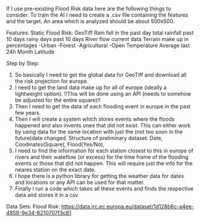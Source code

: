 If I use pre-existing Flood Risk data here are the following things to consider.
To train the AI I need to create a .csv file containing the features and the target.
An area which is analyzed should be about 500x500.

Features:
Static Flood Risk: GeoTiff
Rain fall in the past day
total rainfall past 10 days
rainy days past 10 days 
River flow current data
Terrain make up in percentages
    -Urban
    -Forest
    -Agricultural
    -Open
Temperature Average last 24h
Month
Latitude

 

 

Step by Step:

1. So basically I need to get the global data for GeoTiff and download all the risk projection for europe. 
2. I need to get the land data make up for all of europe (ideally a lightweight option). !!This will be done using an API (needs to somehow be adjusted for the entire square)!!
3. Then I need to get the data of each flooding event in europe in the past few years.
4. Then I will create a system which stores events where the floods happened and also invents ones that did not exist. This can either work by using data for the same location with just the (not too soon in the future)date changed.
    Structure of preliminary dataset: Date, Coodinates(Square), Flood(Yes/No), 
5. I need to find the information for each station closest to this in europe of rivers and their wateflow (or excess) for the time frame of the flooding events or those that did not happen. This will require just the info for the neares station
on the exact date. 
6. I hope there is a python library for getting the weather data for dates and locations or any API can be used for that matter.
7. Finally I run a code which takes all these events and finds the respective data and stores it in a csv


Data Sets:
Flood Risk: https://data.jrc.ec.europa.eu/dataset/1d128b6c-a4ee-4858-9e34-6210707f3c81
